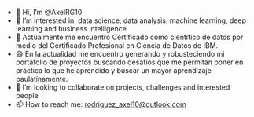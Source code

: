 - 👋 Hi, I’m @AxelRG10
- 👀 I’m interested in; data science, data analysis, machine learning, deep learning and business intelligence
- 🌱 Actualmente me encuentro Certificado como científico de datos por medio del Certificado Profesional en Ciencia de Datos de IBM.
- 😄 En la actualidad me encuentro generando y robusteciendo mi portafolio de proyectos buscando desafíos que me permitan poner en práctica lo que he aprendido y buscar un mayor aprendizaje paulatínamente.
- 💞️ I’m looking to collaborate on projects, challenges and interested people
- 📫 How to reach me: rodriguez_axel10@outlook.com


<!---
AxelRG10/AxelRG10 is a ✨ special ✨ repository because its `README.md` (this file) appears on your GitHub profile.
You can click the Preview link to take a look at your changes.
--->
